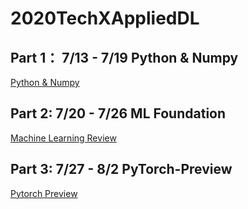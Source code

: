# 2020TechXAppliedDL

## Part 1： 7/13 - 7/19 Python & Numpy
[Python & Numpy](https://github.com/HANDSOMEJACKANDY/Python-Introductory)
## Part 2: 7/20 - 7/26 ML Foundation
[Machine Learning Review](https://github.com/nanjiangwill/2020TechXAppliedDL/blob/master/ML%20Review/README.md)

## Part 3: 7/27 - 8/2  PyTorch-Preview
[Pytorch Preview](https://github.com/NoviScl/PyTorch-Preview/tree/943f90d5dc2f452ef975a86823e18fe9629b7d11)
